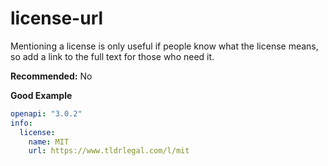 # license-url

Mentioning a license is only useful if people know what the license means, so add a link to the full text for those who need it.

**Recommended:** No

**Good Example**

```yaml
openapi: "3.0.2"
info:
  license:
    name: MIT
    url: https://www.tldrlegal.com/l/mit
```
